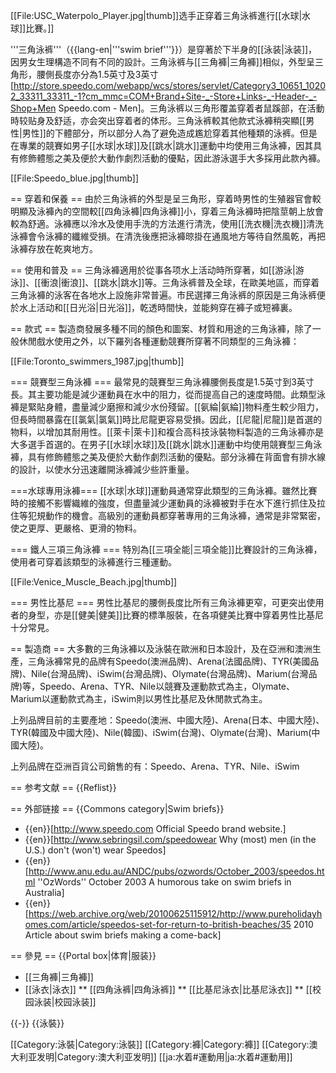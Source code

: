 [[File:USC_Waterpolo_Player.jpg|thumb]]选手正穿着三角泳裤進行[[水球|水球]]比賽。]]

'''三角泳裤'''（{{lang-en|'''swim brief'''}}）是穿著於下半身的[[泳装|泳装]]，因男女生理構造不同有不同的設計。三角泳裤与[[三角褲|三角褲]]相似，外型呈三角形，腰側長度亦分為1.5英寸及3英寸<ref>[http://store.speedo.com/webapp/wcs/stores/servlet/Category3_10651_10202_33311_33311_-1?cm_mmc=COM+Brand+Site-_-Store+Links-_-Header-_-Shop+Men Speedo.com - Men]</ref>。三角泳裤以三角形覆盖穿着者鼠蹊部，在活動時较贴身及舒适，亦会突出穿着者的体形。三角泳裤較其他款式泳褲稍突顯[[男性|男性]]的下體部分，所以部分人為了避免造成尷尬穿着其他種類的泳裤。但是在專業的競賽如男子[[水球|水球]]及[[跳水|跳水]]運動中均使用三角泳褲，因其具有修飾體態之美及便於大動作劇烈活動的優點，因此游泳選手大多採用此款內褲。

[[File:Speedo_blue.jpg|thumb]]

== 穿着和保養 ==
由於三角泳裤的外型是呈三角形，穿着時男性的生殖器官會較明顯及泳褲內的空間較[[四角泳褲|四角泳褲]]小，穿着三角泳褲時把陰莖朝上放會較為舒適。泳褲應以泠水及使用手洗的方法進行清洗，使用[[洗衣機|洗衣機]]清洗泳褲會令泳褲的纖維受損。在清洗後應把泳褲晾掛在通風地方等待自然風乾，再把泳褲存放在乾爽地方。

== 使用和普及 ==
三角泳褲適用於從事各项水上活动時所穿著，如[[游泳|游泳]]、[[衝浪|衝浪]]、[[跳水|跳水]]等。三角泳裤普及全球，在歐美地區，而穿着三角泳褲的泳客在各地水上設施非常普遍。市民選擇三角泳裤的原因是三角泳裤便於水上活动和[[日光浴|日光浴]]，乾透時間快，並能夠穿在褲子或短褲裏。

== 款式 ==
製造商發展多種不同的顏色和圖案、材質和用途的三角泳褲，除了一般休閒戲水使用之外，以下羅列各種運動競賽所穿著不同類型的三角泳褲：

[[File:Toronto_swimmers_1987.jpg|thumb]]

=== 競賽型三角泳褲 ===
最常見的競賽型三角泳褲腰側長度是1.5英寸到3英寸長。其主要功能是減少運動員在水中的阻力，從而提高自己的速度時間。此類型泳褲是緊貼身體，盡量減少磨擦和減少水份殘留。[[氨綸|氨綸]]物料產生較少阻力，但長時間暴露在[[氯氣|氯氣]]時比尼龍更容易受損。因此，[[尼龍|尼龍]]是首選的物料，以增加其耐用性。[[萊卡|萊卡]]和複合高科技泳裝物料製造的三角泳褲亦是大多選手首選的。在男子[[水球|水球]]及[[跳水|跳水]]運動中均使用競賽型三角泳褲，具有修飾體態之美及便於大動作劇烈活動的優點。部分泳褲在背面會有排水線的設計，以使水分迅速離開泳褲減少些許重量。

===水球專用泳褲===
[[水球|水球]]運動員通常穿此類型的三角泳褲。雖然比賽時的接觸不影響織維的強度，但盡量減少運動員的泳褲被對手在水下進行抓住及拉住等犯規動作的機會。高級別的運動員都穿著專用的三角泳褲，通常是非常緊密，使之更厚、更嚴格、更滑的物料。

=== 鐵人三項三角泳褲 ===
特別為[[三項全能|三項全能]]比賽設計的三角泳褲，使用者可穿着該類型的泳褲進行三種運動。

[[File:Venice_Muscle_Beach.jpg|thumb]]

=== 男性比基尼 ===
男性比基尼的腰側長度比所有三角泳褲更窄，可更突出使用者的身型，亦是[[健美|健美]]比賽的標準服裝，在各項健美比賽中穿着男性比基尼十分常見。

== 製造商 ==
大多數的三角泳褲以及泳裝在歐洲和日本設計，及在亞洲和澳洲生產，三角泳褲常見的品牌有Speedo(澳洲品牌)、Arena(法國品牌)、TYR(美國品牌)、Nile(台灣品牌)、iSwim(台灣品牌)、Olymate(台灣品牌)、Marium(台灣品牌)等，Speedo、Arena、TYR、Nile以競賽及運動款式為主，Olymate、Marium以運動款式為主，iSwim則以男性比基尼及休閒款式為主。

上列品牌目前的主要產地：Speedo(澳洲、中國大陸)、Arena(日本、中國大陸)、TYR(韓國及中國大陸)、Nile(韓國)、iSwim(台灣)、Olymate(台灣)、Marium(中國大陸)。

上列品牌在亞洲百貨公司銷售的有：Speedo、Arena、TYR、Nile、iSwim

== 参考文献 ==
{{Reflist}}

== 外部链接 ==
{{Commons category|Swim briefs}}
* {{en}}[http://www.speedo.com Official Speedo brand website.]
* {{en}}[http://www.sebringsil.com/speedowear Why (most) men (in the U.S.) don't (won't) wear Speedos]
* {{en}}[http://www.anu.edu.au/ANDC/pubs/ozwords/October_2003/speedos.html ''OzWords'' October 2003 A humorous take on swim briefs in Australia]
* {{en}}[https://web.archive.org/web/20100625115912/http://www.pureholidayhomes.com/article/speedos-set-for-return-to-british-beaches/35 2010 Article about swim briefs making a come-back]

== 參見 ==
{{Portal box|体育|服装}}
* [[三角褲|三角褲]]
* [[泳衣|泳衣]]
** [[四角泳裤|四角泳裤]]
** [[比基尼泳衣|比基尼泳衣]]
** [[校园泳装|校园泳装]]

{{-}}
{{泳裝}}

[[Category:泳裝|Category:泳裝]]
[[Category:褲|Category:褲]]
[[Category:澳大利亚发明|Category:澳大利亚发明]]
[[ja:水着#運動用|ja:水着#運動用]]
